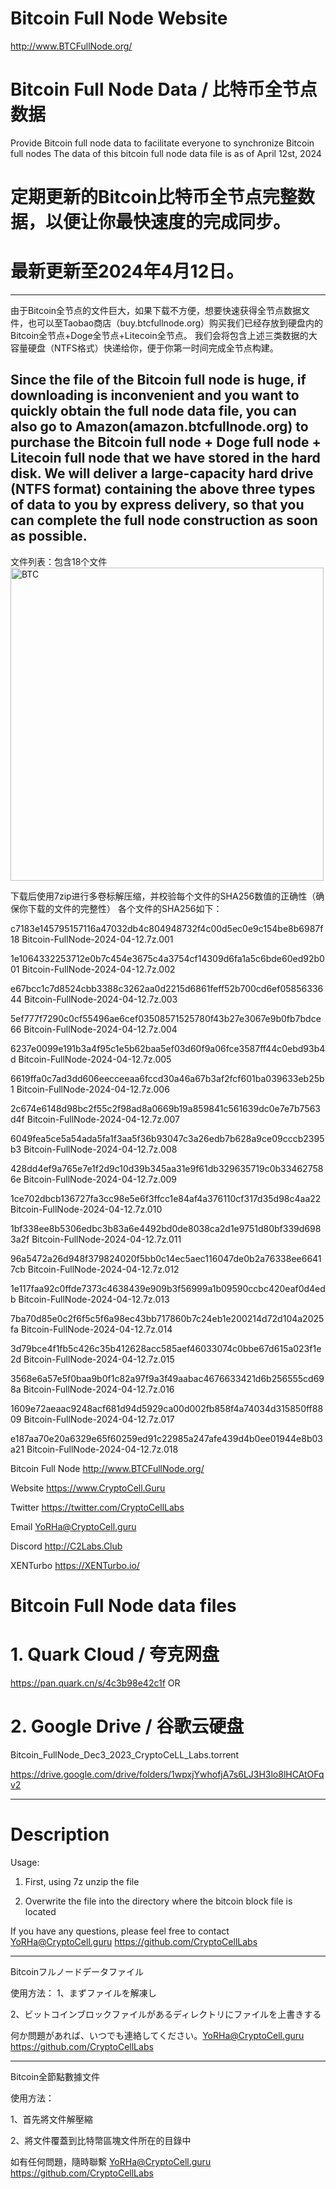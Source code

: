# Bitcoin Full Node Website
http://www.BTCFullNode.org/

# Bitcoin Full Node Data / 比特币全节点数据

Provide Bitcoin full node data to facilitate everyone to synchronize Bitcoin full nodes
The data of this bitcoin full node data file is as of April 12st, 2024

# 定期更新的Bitcoin比特币全节点完整数据，以便让你最快速度的完成同步。
# 最新更新至2024年4月12日。

-------
由于Bitcoin全节点的文件巨大，如果下载不方便，想要快速获得全节点数据文件，也可以至Taobao商店（buy.btcfullnode.org）购买我们已经存放到硬盘内的Bitcoin全节点+Doge全节点+Litecoin全节点。
我们会将包含上述三类数据的大容量硬盘（NTFS格式）快递给你，便于你第一时间完成全节点构建。

Since the file of the Bitcoin full node is huge, if downloading is inconvenient and you want to quickly obtain the full node data file, you can also go to Amazon(amazon.btcfullnode.org) to purchase the Bitcoin full node + Doge full node + Litecoin full node that we have stored in the hard disk.
We will deliver a large-capacity hard drive (NTFS format) containing the above three types of data to you by express delivery, so that you can complete the full node construction as soon as possible.
--------

文件列表：包含18个文件
<img width="501" alt="BTC" src="https://github.com/CryptoCellLabs/Bitcoin_FullNode_Data/assets/110719019/56abb838-4f2b-4882-94ad-6e3c8be1a124">

下载后使用7zip进行多卷标解压缩，并校验每个文件的SHA256数值的正确性（确保你下载的文件的完整性）
各个文件的SHA256如下：


c7183e145795157116a47032db4c804948732f4c00d5ec0e9c154be8b6987f18  Bitcoin-FullNode-2024-04-12.7z.001

1e1064332253712e0b7c454e3675c4a3754cf14309d6fa1a5c6bde60ed92b001  Bitcoin-FullNode-2024-04-12.7z.002

e67bcc1c7d8524cbb3388c3262aa0d2215d6861feff52b700cd6ef0585633644  Bitcoin-FullNode-2024-04-12.7z.003

5ef777f7290c0cf55496ae6cef03508571525780f43b27e3067e9b0fb7bdce66  Bitcoin-FullNode-2024-04-12.7z.004

6237e0099e191b3a4f95c1e5b62baa5ef03d60f9a06fce3587ff44c0ebd93b4d  Bitcoin-FullNode-2024-04-12.7z.005

6619ffa0c7ad3dd606eecceeaa6fccd30a46a67b3af2fcf601ba039633eb25b1  Bitcoin-FullNode-2024-04-12.7z.006

2c674e6148d98bc2f55c2f98ad8a0669b19a859841c561639dc0e7e7b7563d4f  Bitcoin-FullNode-2024-04-12.7z.007

6049fea5ce5a54ada5fa1f3aa5f36b93047c3a26edb7b628a9ce09cccb2395b3  Bitcoin-FullNode-2024-04-12.7z.008

428dd4ef9a765e7e1f2d9c10d39b345aa31e9f61db329635719c0b334627586e  Bitcoin-FullNode-2024-04-12.7z.009

1ce702dbcb136727fa3cc98e5e6f3ffcc1e84af4a376110cf317d35d98c4aa22  Bitcoin-FullNode-2024-04-12.7z.010

1bf338ee8b5306edbc3b83a6e4492bd0de8038ca2d1e9751d80bf339d6983a2f  Bitcoin-FullNode-2024-04-12.7z.011

96a5472a26d948f379824020f5bb0c14ec5aec116047de0b2a76338ee66417cb  Bitcoin-FullNode-2024-04-12.7z.012

1e117faa92c0ffde7373c4638439e909b3f56999a1b09590ccbc420eaf0d4edb  Bitcoin-FullNode-2024-04-12.7z.013

7ba70d85e0c2f6f5c5f6a98ec43bb717860b7c24eb1e200214d72d104a2025fa  Bitcoin-FullNode-2024-04-12.7z.014

3d79bce4f1fb5c426c35b412628acc585aef46033074c0bbe67d615a023f1e2d  Bitcoin-FullNode-2024-04-12.7z.015

3568e6a57e5f0baa9b0f1c82a97f9a3f49aabac4676633421d6b256555cd698a  Bitcoin-FullNode-2024-04-12.7z.016

1609e72aeaac9248acf681d94d5929ca00d002fb858f4a74034d315850ff8809  Bitcoin-FullNode-2024-04-12.7z.017

e187aa70e20a6329e65f60259ed91c22985a247afe439d4b0ee01944e8b03a21  Bitcoin-FullNode-2024-04-12.7z.018


Bitcoin Full Node
http://www.BTCFullNode.org/

Website
https://www.CryptoCell.Guru

Twitter
https://twitter.com/CryptoCellLabs

Email
YoRHa@CryptoCell.guru

Discord
http://C2Labs.Club

XENTurbo
https://XENTurbo.io/ 

# Bitcoin Full Node data files

# 1. Quark Cloud / 夸克网盘
https://pan.quark.cn/s/4c3b98e42c1f
OR
# 2. Google Drive / 谷歌云硬盘
Bitcoin_FullNode_Dec3_2023_CryptoCeLL_Labs.torrent

https://drive.google.com/drive/folders/1wpxjYwhofjA7s6LJ3H3lo8lHCAtOFqv2


------------------------

# Description

Usage:
1. First, using 7z unzip the file

3. Overwrite the file into the directory where the bitcoin block file is located

If you have any questions, please feel free to contact YoRHa@CryptoCell.guru
https://github.com/CryptoCellLabs

-------
Bitcoinフルノードデータファイル

使用方法：
1、まずファイルを解凍し

2、ビットコインブロックファイルがあるディレクトリにファイルを上書きする

何か問題があれば、いつでも連絡してください。YoRHa@CryptoCell.guru
https://github.com/CryptoCellLabs

-------

Bitcoin全節點數據文件

使用方法：

1、首先將文件解壓縮

2、將文件覆蓋到比特幣區塊文件所在的目錄中


如有任何問題，隨時聯繫  YoRHa@CryptoCell.guru
https://github.com/CryptoCellLabs
